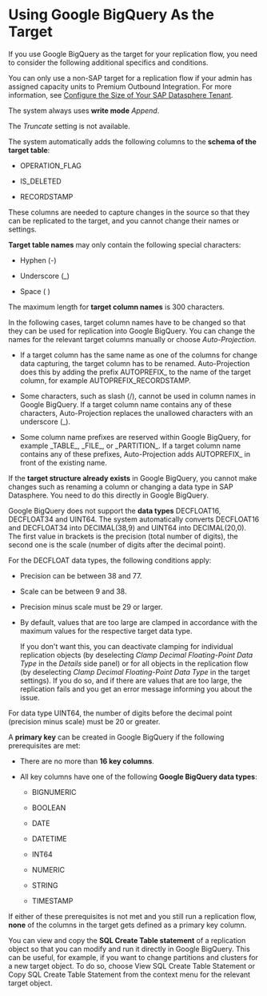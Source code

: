 <!-- loio56d4472a0e1f44d58e07ca26ab666328 -->

# Using Google BigQuery As the Target

If you use Google BigQuery as the target for your replication flow, you need to consider the following additional specifics and conditions.

You can only use a non-SAP target for a replication flow if your admin has assigned capacity units to Premium Outbound Integration. For more information, see [Configure the Size of Your SAP Datasphere Tenant](https://help.sap.com/docs/SAP_DATASPHERE/9f804b8efa8043539289f42f372c4862/33f8ef4ec359409fb75925a68c23ebc3.html).

The system always uses **write mode** *Append*.

The *Truncate* setting is not available.

The system automatically adds the following columns to the **schema of the target table**:

-   OPERATION\_FLAG

-   IS\_DELETED

-   RECORDSTAMP


These columns are needed to capture changes in the source so that they can be replicated to the target, and you cannot change their names or settings.

**Target table names** may only contain the following special characters:

-   Hyphen \(-\)

-   Underscore \(\_\)

-   Space \( \)


The maximum length for **target column names** is 300 characters.

In the following cases, target column names have to be changed so that they can be used for replication into Google BigQuery. You can change the names for the relevant target columns manually or choose *Auto-Projection*.

-   If a target column has the same name as one of the columns for change data capturing, the target column has to be renamed. Auto-Projection does this by adding the prefix AUTOPREFIX\_ to the name of the target column, for example AUTOPREFIX\_RECORDSTAMP.

-   Some characters, such as slash \(/\), cannot be used in column names in Google BigQuery. If a target column name contains any of these characters, Auto-Projection replaces the unallowed characters with an underscore \(\_\).

-   Some column name prefixes are reserved within Google BigQuery, for example \_TABLE\_, \_FILE\_, or \_PARTITION\_. If a target column name contains any of these prefixes, Auto-Projection adds AUTOPREFIX\_ in front of the existing name.


If the **target structure already exists** in Google BigQuery, you cannot make changes such as renaming a column or changing a data type in SAP Datasphere. You need to do this directly in Google BigQuery.

Google BigQuery does not support the **data types** DECFLOAT16, DECFLOAT34 and UINT64. The system automatically converts DECFLOAT16 and DECFLOAT34 into DECIMAL\(38,9\) and UINT64 into DECIMAL\(20,0\). The first value in brackets is the precision \(total number of digits\), the second one is the scale \(number of digits after the decimal point\).

For the DECFLOAT data types, the following conditions apply:

-   Precision can be between 38 and 77.

-   Scale can be between 9 and 38.

-   Precision minus scale must be 29 or larger.

-   By default, values that are too large are clamped in accordance with the maximum values for the respective target data type.

    If you don't want this, you can deactivate clamping for individual replication objects \(by deselecting *Clamp Decimal Floating-Point Data Type* in the *Details* side panel\) or for all objects in the replication flow \(by deselecting *Clamp Decimal Floating-Point Data Type* in the target settings\). If you do so, and if there are values that are too large, the replication fails and you get an error message informing you about the issue.


For data type UINT64, the number of digits before the decimal point \(precision minus scale\) must be 20 or greater.

A **primary key** can be created in Google BigQuery if the following prerequisites are met:

-   There are no more than **16 key columns**.

-   All key columns have one of the following **Google BigQuery data types**:

    -   BIGNUMERIC

    -   BOOLEAN

    -   DATE

    -   DATETIME

    -   INT64

    -   NUMERIC

    -   STRING

    -   TIMESTAMP



If either of these prerequisites is not met and you still run a replication flow, **none** of the columns in the target gets defined as a primary key column.

You can view and copy the **SQL Create Table statement** of a replication object so that you can modify and run it directly in Google BigQuery. This can be useful, for example, if you want to change partitions and clusters for a new target object. To do so, choose View SQL Create Table Statement or Copy SQL Create Table Statement from the context menu for the relevant target object.

